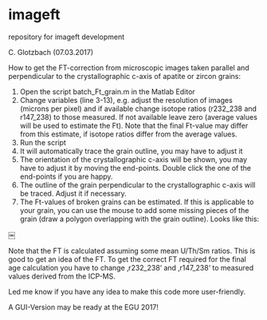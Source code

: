 # imageft
repository for imageft development

C. Glotzbach (07.03.2017)

How to get the FT-correction from microscopic images taken parallel and perpendicular to the crystallographic c-axis of apatite or zircon grains:

1. Open the script batch_Ft_grain.m in the Matlab Editor
2. Change variables (line 3-13), e.g. adjust the resolution of images (microns per pixel) and if available change isotope ratios (r232_238 and r147_238) to those measured. If not available leave zero (average values will be used to estimate the Ft). Note that the final Ft-value may differ from this estimate, if isotope ratios differ from the average values.
2. Run the script 
3. It will automatically trace the grain outline, you may have to adjust it
4. The orientation of the crystallographic c-axis will be shown, you may have to adjust it by moving the end-points. Double click the one of the end-points if you are happy.
5. The outline of the grain perpendicular to the crystallographic c-axis will be traced. Adjust it if necessary.
6. The Ft-values of broken grains can be estimated. If this is applicable to your grain, you can use the mouse to add some missing pieces of the grain (draw a polygon overlapping with the grain outline). Looks like this:

￼

Note that the FT is calculated assuming some mean U/Th/Sm ratios. This is good to get an idea of the FT. To get the correct FT required for the final age calculation you have to change ‚r232_238‘ and ‚r147_238‘ to measured values derived from the ICP-MS.

Led me know if you have any idea to make this code more user-friendly. 

A GUI-Version may be ready at the EGU 2017!
